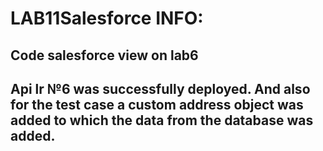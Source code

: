 # LAB11Salesforce INFO:
## Code salesforce view on lab6
## Api lr №6 was successfully deployed. And also for the test case a custom address object was added to which the data from the database was added. 
